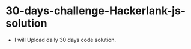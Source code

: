 # 30-days-challenge-Hackerlank-js-solution
<ul>
    
<li>  I will Upload daily 30 days code solution.</li>
</ul>


